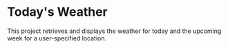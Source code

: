 # Today's Weather

This project retrieves and displays the weather for today and the upcoming week for a user-specified location.
